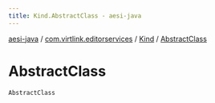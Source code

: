 ```yaml
---
title: Kind.AbstractClass - aesi-java
---
```


[aesi-java](../../index.html) / [com.virtlink.editorservices](../index.html) / [Kind](index.html) / [AbstractClass](.)

# AbstractClass

`AbstractClass`